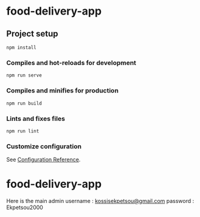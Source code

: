 # food-delivery-app

## Project setup
```
npm install
```

### Compiles and hot-reloads for development
```
npm run serve
```

### Compiles and minifies for production
```
npm run build
```

### Lints and fixes files
```
npm run lint
```

### Customize configuration
See [Configuration Reference](https://cli.vuejs.org/config/).
# food-delivery-app

Here is the main admin 
username : kossisekpetsou@gmail.com
password : Ekpetsou2000

